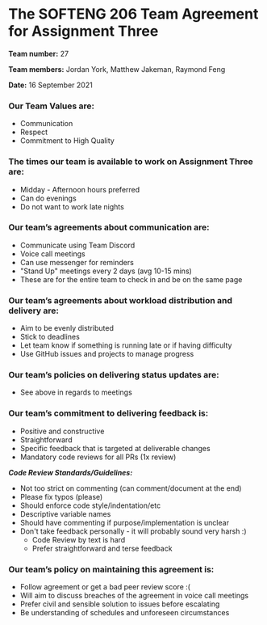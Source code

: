 # The SOFTENG 206 Team Agreement for Assignment Three
 
**Team number:** 27

**Team members:** Jordan York, Matthew Jakeman, Raymond Feng

**Date:** 16 September 2021
 
### Our Team Values are:
* Communication
* Respect
* Commitment to High Quality

### The times our team is available to work on Assignment Three are:
* Midday - Afternoon hours preferred
* Can do evenings
* Do not want to work late nights

### Our team’s agreements about communication are:
* Communicate using Team Discord
* Voice call meetings
* Can use messenger for reminders
* "Stand Up" meetings every 2 days (avg 10-15 mins)
* These are for the entire team to check in and be on the same page

### Our team’s agreements about workload distribution and delivery are:
* Aim to be evenly distributed
* Stick to deadlines
* Let team know if something is running late or if having difficulty
* Use GitHub issues and projects to manage progress

### Our team’s policies on delivering status updates are:
* See above in regards to meetings

### Our team’s commitment to delivering feedback is:
* Positive and constructive
* Straightforward
* Specific feedback that is targeted at deliverable changes
* Mandatory code reviews for all PRs (1x review)

***Code Review Standards/Guidelines:***
* Not too strict on commenting (can comment/document at the end)
* Please fix typos (please)
* Should enforce code style/indentation/etc
* Descriptive variable names
* Should have commenting if purpose/implementation is unclear
* Don't take feedback personally - it will probably sound very harsh :)
    * Code Review by text is hard
    * Prefer straightforward and terse feedback

### Our team’s policy on maintaining this agreement is: 
* Follow agreement or get a bad peer review score :(
* Will aim to discuss breaches of the agreement in voice call meetings
* Prefer civil and sensible solution to issues before escalating
* Be understanding of schedules and unforeseen circumstances
